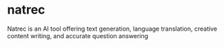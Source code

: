 # natrec
Natrec is an AI tool offering text generation, language translation, creative content writing, and accurate question answering
